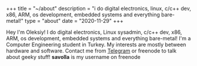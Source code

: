 +++
title = "~/about"
description = "i do digital electronics, linux, c/c++ dev, x86, ARM, os development, embedded systems and everything bare-metal!"
type = "about"
date = "2020-11-29"
+++

Hey I'm Oleksiy! I do digital electronics, Linux sysadmin, c/c++ dev, x86, ARM, os development, embedded systems and everything bare-metal! I'm a Computer Engineering student in Turkey. My interests are mostly between hardware and software. Contact me from [Telegram](https://t.me/savolla92) or freenode to talk about geeky stuff! **savolla** is my username on freenode




